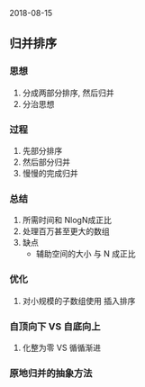 2018-08-15

## 归并排序

### 思想
1. 分成两部分排序, 然后归并
2. 分治思想

### 过程
1. 先部分排序
2. 然后部分归并
3. 慢慢的完成归并

### 总结
1. 所需时间和 NlogN成正比
2. 处理百万甚至更大的数组
3. 缺点
    - 辅助空间的大小 与 N 成正比
    
### 优化
1. 对小规模的子数组使用 插入排序

### 自顶向下 VS 自底向上
1. 化整为零 VS 循循渐进

### 原地归并的抽象方法